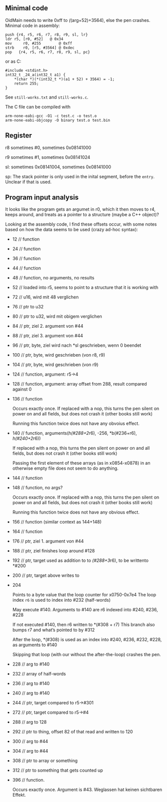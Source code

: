 
## Minimal code

OidMain needs to write 0xff to *(*(arg+52)+3564), else the pen crashes. Minimal code in assembly:

```
push {r4, r5, r6, r7, r8, r9, sl, lr}
ldr r5, [r0, #52]   @ 0x34
mov     r0, #255        @ 0xff
strb    r0, [r5, #3564] @ 0xdec
pop   {r4, r5, r6, r7, r8, r9, sl, pc}
```

or as C:
```
#include <stdint.h>
int32_t _24_a(int32_t a1) {
    *(char *)(*(int32_t *)(a1 + 52) + 3564) = -1;
    return 255;
}
```

See `still-works.txt` and `still-works.c`.

The C file can be compiled with
```
arm-none-eabi-gcc -O1 -c test.c -o test.o
arm-none-eabi-objcopy -O binary test.o test.bin
```

## Register

r8 sometimes #0, sometimes 0x08141000

r9 sometimes #1, sometimes 0x08141024

sl: sometimes 0x08141004, sometimes 0x08141000


sp: The stack pointer  is only used in the inital segment, before the `entry`. Unclear if that is used.


## Program input analysis

It looks like the program gets an argumet in r0, which
it then moves to r4, keeps around, and treats as a pointer to a structure
(maybe a C++ object)?

Looking at the assembly code, I find these offsets occur, with some notes based on how the data seems to be used (crazy ad-hoc syntax):

* 12 // function
* 24 // function
* 36 // function
* 44 // function
* 48 // function, no arguments, no results
* 52 // loaded into r5, seems to point to a structure that it is working with
* 72 // u16, wird mit 48 verglichen
* 76 // ptr to u32
* 80 // ptr to u32, wird mit obigem verglichen
* 84 // ptr, ziel 2. argument von #44
* 88 // ptr, ziel 3. argument von #44
* 96 // ptr, byte, ziel wird nach *sl geschrieben, wenn 0 beendet
* 100 // ptr, byte, wird geschrieben (von r8, r9)
* 104 // ptr, byte, wird geschrieben (von r9)
* 124 // function, argument: r5->4
* 128 // function, argument: array offset from 288, result compared against 0
* 136 // function

  Occurs exactly once. If replaced with a nop, this turns the pen silent on
  power on and all fields, but does not crash it (other books still work)

  Running this function twice does not have any obvoius effect.
* 140 // function, arguments(*h(#288+2*r6), -256, *b(#236+r6), *h(#240+2*r6))

  If replaced with a nop, this turns the pen silent on
  power on and all fields, but does not crash it (other books still work)

  Passing the first element of these arrays (as in x0854-x0878) in an otherwise empty file does not seem to do anything.
* 144 // function
* 148 // function, no args?

  Occurs exactly once. If replaced with a nop, this turns the pen silent on
  power on and all fields, but does not crash it (other books still work)

  Running this function twice does not have any obvious effect.
* 156 // function (similar context as 144+148)
* 164 // function
* 176 // ptr, ziel 1. argument von #44
* 188 // ptr, ziel finishes loop around #128
* 192 // ptr, target used as addition to to *(#288+3*r6), to be writtento *#200
* 200 // ptr, target above writes to
* 204

  Points to a byte value that the loop counter for x0750-0x7e4
  The loop index `r6` is used to index into #232 (half-words)

  May execute #140. Arguments to #140 are r6 indexed into #240, #236, #228

  If not executed #140, then r6 written to *(#308 + r7)
  This branch also bumps r7 and what’s pointed to by #312

  After the loop, *(#308) is used as an index into #240, #236, #232, #228, as arguments to #140

  Skipping that loop (with our without the after-the-loop) crashes the pen.

* 228 // arg to #140
* 232 // array of half-words
* 236 // arg to #140
* 240 // arg to #140
* 244 // ptr, target compared to r5->#301
* 272 // ptr, target compared to r5->#4
* 288 // arg to 128
* 292 // ptr to thing, offset 82 of that read and written to 120
* 300 // arg to #44
* 304 // arg to #44
* 308 // ptr to array or something
* 312 // ptr to something that gets counted up
* 396 // function.

  Occurs exactly once. Argument is #43. Weglassen hat keinen sichtbaren Effekt.



